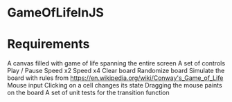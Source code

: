 # GameOfLifeInJS
# Requirements

A canvas filled with game of life spanning the entire screen
A set of controls
Play / Pause
Speed x2
Speed x4
Clear board
Randomize board
Simulate the board with rules from https://en.wikipedia.org/wiki/Conway's_Game_of_Life
Mouse input
Clicking on a cell changes its state
Dragging the mouse paints on the board
A set of unit tests for the transition function
